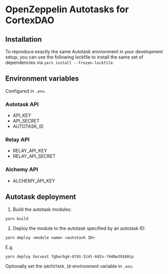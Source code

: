 # OpenZeppelin Autotasks for CortexDAO

## Installation

To reproduce exactly the same Autotask environment in your development setup, you can use the following lockfile to install the same set of dependencies via `yarn install --frozen-lockfile`.

## Environment variables

Configured in `.env`.

### Autotask API

-   API_KEY
-   API_SECRET
-   AUTOTASK_ID

### Relay API

-   RELAY_API_KEY
-   RELAY_API_SECRET

### Alchemy API

-   ALCHEMY_API_KEY

## Autotask deployment

1. Build the autotask modules:

```
yarn build
```

2. Deploy the module to the autotask specified by an autotask ID:

```
yarn deploy <module name> <autotask ID>
```

E.g.

```
yarn deploy harvest fgbwrbg4-dt91-514l-k02v-7448w39160ip
```

Optionally set the `$AUTOTASK_ID` environment variable in `.env`.
